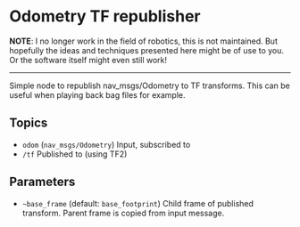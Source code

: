 # Odometry TF republisher

**NOTE**: I no longer work in the field of robotics, this is not maintained. But
hopefully the ideas and techniques presented here might be of use to you. Or the
software itself might even still work!

---

Simple node to republish nav_msgs/Odometry to TF transforms. This can be useful
when playing back bag files for example.


## Topics

* `odom` (`nav_msgs/Odometry`) Input, subscribed to
* `/tf` Published to (using TF2)

## Parameters

* `~base_frame` (default: `base_footprint`) Child frame of published transform.
  Parent frame is copied from input message.
